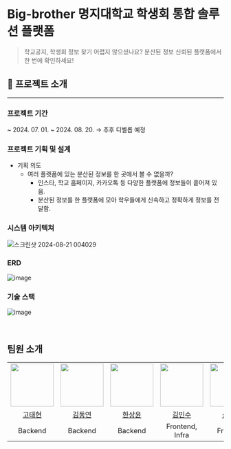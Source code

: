 # Big-brother 명지대학교 학생회 통합 솔루션 플랫폼

> 학교공지, 학생회 정보 찾기 어렵지 않으셨나요? 분산된 정보 신뢰된 플랫폼에서 한 번에 확인하세요!


## 📙 프로젝트 소개

---

### 프로젝트 기간

~ 2024. 07. 01. ~ 2024. 08. 20. → 추후 디벨롭 예정

### 프로젝트 기획 및 설계

- 기획 의도
    - 여러 플랫폼에 있는 분산된 정보를 한 곳에서 볼 수 없을까?
        - 인스타, 학교 홈페이지, 카카오톡 등 다양한 플랫폼에 정보들이 흩어져 있음.
        - 분산된 정보를 한 플랫폼에 모아 학우들에게 신속하고 정확하게 정보를 전달함.

    
### 시스템 아키텍쳐
![스크린샷 2024-08-21 004029](https://github.com/user-attachments/assets/12630638-84a7-47ea-b86d-44be27016f20)



### ERD
![image](https://github.com/user-attachments/assets/1aee87bf-f88d-4573-a25b-bde79428b823)



### 기술 스택
![image](https://github.com/user-attachments/assets/a0d8a1b5-4c65-48f4-be66-43d268253c26)


<br>

## 팀원 소개
<table>
  <tr>
    <td><img src="https://github.com/TaetaetaE01.png" width="100px" /></td>
    <td><img src="https://github.com/dongyeon1031.png" width="100px" /></td>
    <td><img src="https://github.com/0702Yoon.png" width="100px" /></td>
    <td><img src="https://github.com/MinsuKim21.png" width="100px" /></td>
    <td><img src="https://github.com/xxxjinn.png" width="100px" /></td>
  </tr>
  <tr>
    <td align="center"><a href="https://github.com/TaetaetaE01">고태현</a>
    </td>
    <td align="center"><a href="https://github.com/dongyeon1031">김동연</a>
    </td>
    <td align="center"><a href="https://github.com/0702Yoon">한상윤</a>
    </td>
    <td align="center"><a href="https://github.com/MinsuKim21">김민수</a>
    </td>
    <td align="center"><a href="https://github.com/xxxjinn">신현진</a>
  </tr>
  <tr>
    <td align="center">Backend
    </td>
    <td align="center">Backend
    </td>
    <td align="center">Backend
    </td>
    <td align="center">Frontend, Infra
    </td>
    <td align="center">Frontend
    </td>
  </tr>
</table>




